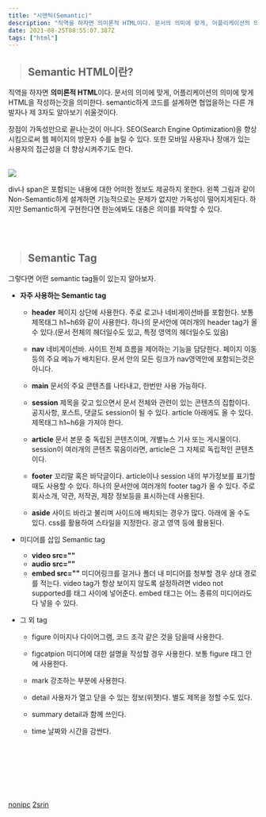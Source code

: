 ```yaml
---
title: "시맨틱(Semantic)"
description: "직역을 하자면 의미론적 HTML이다. 문서의 의미에 맞게, 어플리케이션의 의미에 맞게 HTML을 작성하는것을 의미한다."
date: 2021-08-25T08:55:07.387Z
tags: ["html"]
---
```

>## Semantic HTML이란?

직역을 하자면 **의미론적 HTML**이다. 문서의 의미에 맞게, 어플리케이션의 의미에 맞게 HTML을 작성하는것을 의미한다. semantic하게 코드를 설계하면 협업을하는 다른 개발자나 제 3자도 알아보기 쉬울것이다.

장점이 가독성만으로 끝나는것이 아니다. SEO(Search Engine Optimization)을 향상시킴으로써 웹 페이지의 방문자 수를 늘릴 수 있다. 또한 모바일 사용자나 장애가 있는 사용자의 접근성을 더 향상시켜주기도 한다.

<br />

<img src="https://codecademy-content.s3.amazonaws.com/courses/Semantic+HTML/SemanticVSNonSemantic-Diagram.svg" />

div나 span은 포함되는 내용에 대한 어떠한 정보도 제공하지 못한다. 왼쪽 그림과 같이 Non-Semantic하게 설계하면 기능적으로는 문제가 없지만 가독성이 떨어지게된다. 하지만 Semantic하게 구현한다면 한눈에봐도 대충은 의미를 파악할 수 있다.

<br /><br />

>## Semantic Tag

그렇다면 어떤 semantic tag들이 있는지 알아보자.

* **자주 사용하는 Semantic tag**
  * **header**
  페이지 상단에 사용한다.
  주로 로고나 네비게이션바를 포함한다. 보통 제목태그 h1~h6와 같이 사용한다.
  하나의 문서안에 여러개의 header tag가 올 수 있다.(문서 전체의 헤더일수도 있고, 특정 영역의 헤더일수도 있음)
  
  * **nav**
  네비게이션바. 사이트 전체 흐름을 제어하는 기능을 담당한다.
  페이지 이동등의 주요 메뉴가 배치된다.
  문서 안의 모든 링크가 nav영역안에 포함되는것은 아니다.
  
  * **main**
  문서의 주요 콘텐츠를 나타내고, 한번만 사용 가능하다.
  
  * **session**
  제목을 갖고 있으면서 문서 전체와 관련이 있는 콘텐츠의 집합이다.
  공지사항, 포스트, 댓글도 session이 될 수 있다.
  article 아래에도 올 수 있다.
  제목태그 h1~h6을 가져야 한다.
  
  * **article**
  문서 본문 중 독립된 콘텐츠이며, 개별뉴스 기사 또는 게시물이다.
  session이 여러개의 콘텐츠 묶음이라면, article은 그 자체로 독립적인 콘텐츠이다.
  
  * **footer**
  꼬리말 혹은 바닥글이다.
  article이나 session 내의 부가정보를 표기할 때도 사용할 수 있다.
  하나의 문서안에 여러개의 footer tag가 올 수 있다.
  주로 회사소개, 약관, 저작권, 제장 정보등을 표시하는데 사용된다.
  
  * **aside**
  사이드 바라고 불리며 사이드에 배치되는 경우가 많다. 아래에 올 수도 있다.
  css를 활용하여 스타일을 지정한다.
  광고 영역 등에 활용된다.

* 미디어를 삽입 Semantic tag
  * **video src=""**
  * **audio src=""**
  * **embed src=""**
  미디어링크를 걸거나 폴더 내 미디어를 청부할 경우 상대 경로를 적는다.
  video tag가 항상 보이지 않도록 설정하려면 video not supported를 태그 사이에 넣어준다.
  embed 태그는 어느 종류의 미디어라도 다 넣을 수 있다.
  
* 그 외 tag
  * figure
  이미지나 다이어그램, 코드 조각 같은 것을 담을때 사용한다.
  
  * figcatpion
  미디어에 대한 설명을 작성할 경우 사용한다.
  보통 figure 태그 안에 사용한다.
  
  * mark
  강조하는 부분에 사용한다.
  
  * detail
  사용자가 열고 닫을 수 있는 정보(위젯)다.
  별도 제목을 정할 수도 있다.
  
  * summary
  detail과 함께 쓰인다.
  
  * time
  날짜와 시간을 감싼다.
  
  
<br /><br /><br /><br /><br /><br />

  
[nonipc](https://nonipc.com/entry/%EC%8B%9C%EB%A7%A8%ED%8B%B1-%ED%83%9C%EA%B7%B8semantic-tag-%EC%82%AC%EC%9A%A9-%EB%B0%A9%EB%B2%95) [2srin](https://2srin.tistory.com/146)


